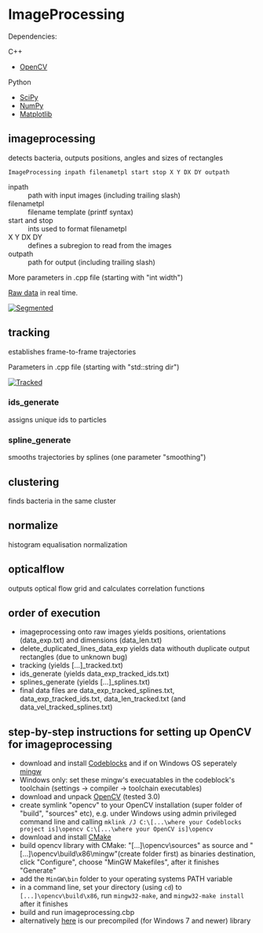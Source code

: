 # ImageProcessing

Dependencies:

C++
- [OpenCV](http://opencv.org)

Python
- [SciPy](http://www.scipy.org)
- [NumPy](http://www.numpy.org)
- [Matplotlib](http://matplotlib.org/)

## imageprocessing
detects bacteria, outputs positions, angles and sizes of rectangles

`ImageProcessing inpath filenametpl start stop X Y DX DY outpath`
<dl>
  <dt>inpath</dt>
  <dd>path with input images (including trailing slash)</dd>
  <dt>filenametpl</dt>
  <dd>filename template (printf syntax)</dd>
  <dt>start and stop</dt>
  <dd>ints used to format filenametpl</dd>
  <dt>X Y DX DY</dt>
  <dd>defines a subregion to read from the images</dd>
  <dt>outpath</dt>
  <dd>path for output (including trailing slash)</dd>
</dl>

More parameters in .cpp file (starting with "int width")  

[Raw data](https://www.youtube.com/watch?v=XVsikfZki0Q) in real time.

[![Segmented](http://img.youtube.com/vi/i4Po9AJZ46s/0.jpg)](https://www.youtube.com/watch?v=i4Po9AJZ46s)

## tracking
establishes frame-to-frame trajectories

Parameters in .cpp file (starting with "std::string dir")

[![Tracked](http://img.youtube.com/vi/vGFfmc9co-Y/0.jpg)](https://www.youtube.com/watch?v=vGFfmc9co-Y)

### ids_generate
assigns unique ids to particles

### spline_generate
smooths trajectories by splines (one parameter "smoothing")

## clustering
finds bacteria in the same cluster

## normalize
histogram equalisation normalization

## opticalflow
outputs optical flow grid and calculates correlation functions

## order of execution
- imageprocessing onto raw images yields positions, orientations (data_exp.txt) and dimensions (data_len.txt)
- delete_duplicated_lines_data_exp yields data withouth duplicate output rectangles (due to unknown bug)
- tracking (yields [...]_tracked.txt)
- ids_generate (yields data_exp_tracked_ids.txt)
- splines_generate (yields [...]_splines.txt)
- final data files are data_exp_tracked_splines.txt, data_exp_tracked_ids.txt, data_len_tracked.txt (and data_vel_tracked_splines.txt)



## step-by-step instructions for setting up OpenCV for imageprocessing
- download and install [Codeblocks](http://www.codeblocks.org) and if on Windows OS seperately [mingw](http://mingw-w64.org)
- Windows only: set these mingw's execuatables in the codeblock's toolchain (settings -> compiler -> toolchain executables)
- download and unpack [OpenCV](https://sourceforge.net/projects/opencvlibrary/files/) (tested 3.0)
- create symlink "opencv" to your OpenCV installation (super folder of "build", "sources" etc), e.g. under Windows using admin privileged command line and calling `mklink /J C:\[...\where your Codeblocks project is]\opencv C:\[...\where your OpenCV is]\opencv`
- download and install [CMake](https://cmake.org/)
- build opencv library with CMake: "[...]\opencv\sources" as source and "[...]\opencv\build\x86\mingw"(create folder first) as binaries destination, click "Configure", choose "MinGW Makefiles", after it finishes "Generate"
- add the `MinGW\bin` folder to your operating systems PATH variable
- in a command line, set your directory (using `cd`) to `[...]\opencv\build\x86`, run `mingw32-make`, and `mingw32-make install` after it finishes
- build and run imageprocessing.cbp
- alternatively [here](
https://mega.nz/#!3kdnHSxZ!lKF2blnbIrvAo7gzdzaepoIjdbDynHVd35vGuRkN9Ec) is our precompiled (for Windows 7 and newer) library